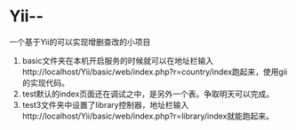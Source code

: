 # Yii--
一个基于Yii的可以实现增删查改的小项目
1. basic文件夹在本机开启服务的时候就可以在地址栏输入http://localhost/Yii/basic/web/index.php?r=country/index跑起来，使用gii的实现代码。
2. test默认的index页面还在调试之中，是另外一个表。争取明天可以完成。
3. test3文件夹中设置了library控制器，地址栏输入http://localhost/Yii/basic/web/index.php?r=library/index就能跑起来。
